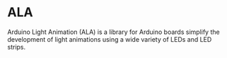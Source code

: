 # ALA
Arduino Light Animation (ALA) is a library for Arduino boards simplify the development of light animations using a wide variety of LEDs and LED strips.
